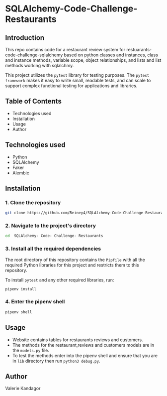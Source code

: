 # SQLAlchemy-Code-Challenge-Restaurants


## Introduction

This repo contains code for a restaurant review system for restuarants-code-challenge-sqlalchemy based on python classes and instances, class and instance methods, variable scope, object relationships, and lists and list methods working with  sqlalchmy.

This project utilizes the `pytest` library for testing purposes. The `pytest framework` makes it easy to write small, readable tests, and can scale to support complex functional testing for applications and libraries.


## Table of Contents
* Technologies used
* Installation
* Usage
* Author

## Technologies used
* Python
* SQLAlchemy
* Faker
* Alembic

## Installation

### 1. Clone the repository

```bash
git clone https://github.com/Reiney4/SQLAlchemy-Code-Challenge-Restaurants
```

### 2. Navigate to the project's directory

```bash
cd  SQLAlchemy- Code- Challenge- Restaurants
```

### 3. Install all the required dependencies

The root directory of this repository contains the `Pipfile` with all the required Python libraries for this project and restricts them to this repository.

To install `pytest` and any other required libraries, run:

```python
pipenv install
```

### 4. Enter the pipenv shell

```python
pipenv shell
```


## Usage

* Website contains tables for restaurants reviews and customers.
* The methods for the restaurant,reviews and customers models are in the `models.py` file.
* To test the methods enter into the pipenv shell and ensure that you are in `lib` directory then run `python3 debug.py`.

## Author
Valerie Kandagor


